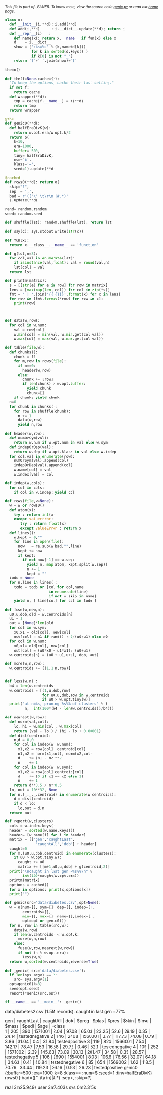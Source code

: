 
<small>_This file is part of LEANER. To know more, view the source code [genic.py](../src/genic.py) or read our [home](https://github.com/ai-se/leaner) page._</small>





````python
class o:
  def __init__(i,**d): i.add(**d)
  def add(i,**d)     : i.__dict__.update(**d); return i
  def __repr__(i)   : 
    def name(x): return x.__name__ if fun(x) else x
    d    = i.__dict__
    show = [':%s=%s' % (k,name(d[k])) 
            for k in sorted(d.keys() ) 
            if k[0] is not "_"]
    return '{'+' '.join(show)+'}'
    
the=o()

def the(f=None,cache={}):
  "To keep the options, cache their last setting."
  if not f: 
    return cache
  def wrapper(**d):
    tmp = cache[f.__name__] = f(**d)
    return tmp
  return wrapper

@the
def genic0(**d): 
  def halfEraDivK(w): 
    return w.opt.era/w.opt.k/2
  return o(
    k=10,
    era=1000,
    buffer= 500,
    tiny= halfEraDivK,
    num='$',
    klass='=',
    seed=1).update(**d)

@cached
def rows0(**d): return o(
  skip="?",
  sep  = ',',
  bad = r'(["\' \t\r\n]|#.*)'
  ).update(**d)

rand= random.random
seed= random.seed

def shuffle(lst): random.shuffle(lst); return lst

def say(c): sys.stdout.write(str(c))
 
def fun(x): 
  return x.__class__.__name__ == 'function'

def g(lst,n=3):
  for col,val in enumerate(lst):
    if isinstance(val,float): val = round(val,n)
    lst[col] = val
  return lst

def printm(matrix):
  s = [[str(e) for e in row] for row in matrix]
  lens = [max(map(len, col)) for col in zip(*s)]
  fmt = ' | '.join('{{:{}}}'.format(x) for x in lens)
  for row in [fmt.format(*row) for row in s]:
    print(row)



def data(w,row):
  for col in w.num:
    val = row[col]
    w.min[col] = min(val, w.min.get(col,val))
    w.max[col] = max(val, w.max.get(col,val))

def table(file,w):
  def chunks():
    chunk = []
    for m,row in rows(file):
      if m==0:
        header(w,row)
      else:
        chunk += [row]
        if len(chunk) > w.opt.buffer: 
          yield chunk
          chunk=[]
    if chunk: yield chunk
  n=0
  for chunk in chunks():
    for row in shuffle(chunk):
      n += 1
      data(w,row)
      yield n,row

def header(w,row):
  def numOrSym(val):
    return w.num if w.opt.num in val else w.sym
  def indepOrDep(val):
    return w.dep if w.opt.klass in val else w.indep
  for col,val in enumerate(row):
    numOrSym(val).append(col)
    indepOrDep(val).append(col)
    w.name[col] = val
    w.index[val] = col

def indep(w,cols):
  for col in cols:
    if col in w.indep: yield col

def rows(file,w=None):
  w = w or rows0()
  def atom(x):
    try : return int(x)
    except ValueError:
       try : return float(x)
       except ValueError : return x
  def lines(): 
    n,kept = 0,""
    for line in open(file):
      now   = re.sub(w.bad,"",line)
      kept += now
      if kept:
        if not now[-1] == w.sep:
          yield n, map(atom, kept.split(w.sep))
          n += 1
          kept = "" 
  todo = None
  for n,line in lines():
    todo = todo or [col for col,name 
                    in enumerate(line) 
                    if not w.skip in name]
    yield n, [ line[col] for col in todo ]

def fuse(w,new,n):
  u0,u,dob,old = w.centroids[n]
  u1 = 1
  out = [None]*len(old)
  for col in w.sym:
    x0,x1 = old[col], new[col]
    out[col] = x1 if rand() < 1/(u0+u1) else x0
  for col in w.num:
    x0,x1= old[col], new[col]
    out[col] = (u0*x0 + u1*x1)/ (u0+u1)
  w.centroids[n] = (u0 + u1,u+u1, dob, out)

def more(w,n,row):
  w.centroids += [(1,1,n,row)]


def less(w,n) :
  b4 = len(w.centroids)
  w.centroids = [(1,u,dob,row) 
                 for u0,u,dob,row in w.centroids 
                 if u0 > w.opt.tiny(w)]
  print("at n=%s, pruning %s%% of clusters" % (
         n,  int(100*(b4 - len(w.centroids))/b4)))

def nearest(w,row):
  def norm(val,col):
    lo, hi = w.min[col], w.max[col]
    return (val - lo ) / (hi - lo + 0.00001)
  def dist(centroid):
    n,d = 0,0
    for col in indep(w, w.num):
      x1,x2 = row[col], centroid[col]
      n1,n2 = norm(x1,col), norm(x2,col)
      d    += (n1 - n2)**2
      n    += 1
    for col in indep(w, w.sym):
      x1,x2 = row[col],centroid[col]
      d    += (0 if x1 == x2 else 1)
      n    += 1
    return d**0.5 / n**0.5
  lo, out = 10**32, None
  for n,(_,_,_,centroid) in enumerate(w.centroids):
    d = dist(centroid)
    if d < lo:
      lo,out = d,n
  return out

def report(w,clusters):
  cols = w.index.keys()
  header = sorted(w.name.keys())
  header= [w.name[i] for i in header]
  matrix = [['gen','caughtLast',
              'caughtAll','dob'] + header]
  caught=0
  for m,(u0,u,dob,centroid) in enumerate(clusters):
    if u0 > w.opt.tiny(w):
      caught += u0
      matrix += [[m+1,u0,u,dob] + g(centroid,2)]
  print("\ncaught in last gen =%s%%\n" %
        int(100*caught/w.opt.era))
  printm(matrix)
  options = cached()
  for x in options: print(x,options[x])
  print("")

def genic(src='data/diabetes.csv',opt=None):
  w = o(num=[], sym=[], dep=[], indep=[],
        centroids=[],
        min={}, max={}, name={},index={},
        opt=opt or genic0())
  for n, row in table(src,w):
    data(w,row)
    if len(w.centroids) < w.opt.k:
      more(w,n,row)
    else:
      fuse(w,row,nearest(w,row))
      if not (n % w.opt.era):
        less(w,n)
  return w,sorted(w.centroids,reverse=True)

def _genic( src='data/diabetes.csv'):
  if len(sys.argv) == 2:
    src= sys.argv[1]
  opt=genic0(k=8)
  seed(opt.seed)
  report(*genic(src,opt)) 

if __name__ == '__main__': _genic()

````
data/diabetes2.csv (1.5M records).
caught in last gen =77%

gen | caughtLast | caughtAll | dob     | $preg | $plas  | $pres | $skin | $insu  | $mass | $pedi | $age  | =class        
1   | 205        | 390       | 1571001 | 2.04  | 97.08  | 65.03 | 23.25 | 52.6   | 29.19 | 0.35  | 24.14 | testednegative
2   | 146        | 2408      | 1560001 | 3.77  | 117.73 | 74.08 | 0.79  | 3.86   | 31.04 | 0.4   | 31.84 | testedpositive
3   | 119        | 824       | 1566001 | 7.54  | 142.17 | 78.47 | 7.53  | 16.58  | 29.72 | 0.46  | 52.1  | testednegative
4   | 109        | 252       | 1571002 | 2.39  | 145.63 | 73.09 | 30.13 | 201.47 | 34.58 | 0.35  | 28.57 | testednegative
5   | 106        | 2690      | 1554001 | 8.03  | 106.6  | 76.56 | 32.07 | 64.18  | 34.63 | 0.41  | 40.84 | testednegative
6   | 85         | 654       | 1569002 | 1.62  | 118.5  | 70.76 | 33.44 | 119.23 | 36.16 | 0.93  | 26.23 | testedpositive
genic0 {:buffer=500 :era=1000 :k=8 :klass== :num=$ :seed=1 :tiny=halfEraDivK}
rows0 {:bad=(["\' \t\r\n]|#.*) :sep=, :skip=?}

real	3m25.949s
user	3m7.403s
sys	0m2.315s
````python
````
